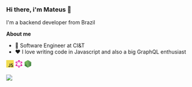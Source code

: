 ### Hi there, i'm Mateus 👋

I'm a backend developer from Brazil  

**About me**

- 💼 Software Engineer at CI&T
- ❤️ I love writing code in Javascript and also a big GraphQL enthusiast

<code><img height="20" alt="javascript" src="https://raw.githubusercontent.com/github/explore/80688e429a7d4ef2fca1e82350fe8e3517d3494d/topics/javascript/javascript.png"></code>
<code><img height="20" alt="graphql" src="https://raw.githubusercontent.com/github/explore/5c058a388828bb5fde0bcafd4bc867b5bb3f26f3/topics/graphql/graphql.png"></code>
<code><img height="20" alt="nodejs" src="https://raw.githubusercontent.com/github/explore/80688e429a7d4ef2fca1e82350fe8e3517d3494d/topics/nodejs/nodejs.png"></code>  

<img align="center" src="https://github-readme-stats.vercel.app/api/top-langs/?username=m-ssilva&layout=compact&theme=default&hide_border=true" />
